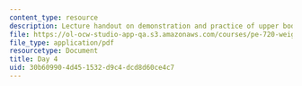 ```yaml
---
content_type: resource
description: Lecture handout on demonstration and practice of upper body lifts.
file: https://ol-ocw-studio-app-qa.s3.amazonaws.com/courses/pe-720-weight-training-spring-2006/30b609904d451532d9c4dcd8d60ce4c7_day4.pdf
file_type: application/pdf
resourcetype: Document
title: Day 4
uid: 30b60990-4d45-1532-d9c4-dcd8d60ce4c7
---
```

